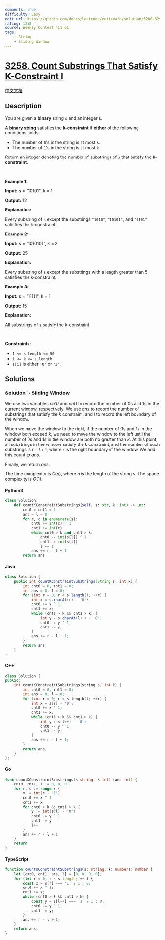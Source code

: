 ```yaml
---
comments: true
difficulty: Easy
edit_url: https://github.com/doocs/leetcode/edit/main/solution/3200-3299/3258.Count%20Substrings%20That%20Satisfy%20K-Constraint%20I/README_EN.md
rating: 1258
source: Weekly Contest 411 Q1
tags:
    - String
    - Sliding Window
---
```


<!-- problem:start -->

# [3258. Count Substrings That Satisfy K-Constraint I](https://leetcode.com/problems/count-substrings-that-satisfy-k-constraint-i)

[中文文档](/solution/3200-3299/3258.Count%20Substrings%20That%20Satisfy%20K-Constraint%20I/README.md)

## Description

<!-- description:start -->

<p>You are given a <strong>binary</strong> string <code>s</code> and an integer <code>k</code>.</p>

<p>A <strong>binary string</strong> satisfies the <strong>k-constraint</strong> if <strong>either</strong> of the following conditions holds:</p>

<ul>
	<li>The number of <code>0</code>&#39;s in the string is at most <code>k</code>.</li>
	<li>The number of <code>1</code>&#39;s in the string is at most <code>k</code>.</li>
</ul>

<p>Return an integer denoting the number of <span data-keyword="substring-nonempty">substrings</span> of <code>s</code> that satisfy the <strong>k-constraint</strong>.</p>

<p>&nbsp;</p>
<p><strong class="example">Example 1:</strong></p>

<div class="example-block">
<p><strong>Input:</strong> <span class="example-io">s = &quot;10101&quot;, k = 1</span></p>

<p><strong>Output:</strong> <span class="example-io">12</span></p>

<p><strong>Explanation:</strong></p>

<p>Every substring of <code>s</code> except the substrings <code>&quot;1010&quot;</code>, <code>&quot;10101&quot;</code>, and <code>&quot;0101&quot;</code> satisfies the k-constraint.</p>
</div>

<p><strong class="example">Example 2:</strong></p>

<div class="example-block">
<p><strong>Input:</strong> <span class="example-io">s = &quot;1010101&quot;, k = 2</span></p>

<p><strong>Output:</strong> <span class="example-io">25</span></p>

<p><strong>Explanation:</strong></p>

<p>Every substring of <code>s</code> except the substrings with a length greater than 5 satisfies the k-constraint.</p>
</div>

<p><strong class="example">Example 3:</strong></p>

<div class="example-block">
<p><strong>Input:</strong> <span class="example-io">s = &quot;11111&quot;, k = 1</span></p>

<p><strong>Output:</strong> <span class="example-io">15</span></p>

<p><strong>Explanation:</strong></p>

<p>All substrings of <code>s</code> satisfy the k-constraint.</p>
</div>

<p>&nbsp;</p>
<p><strong>Constraints:</strong></p>

<ul>
	<li><code>1 &lt;= s.length &lt;= 50 </code></li>
	<li><code>1 &lt;= k &lt;= s.length</code></li>
	<li><code>s[i]</code> is either <code>&#39;0&#39;</code> or <code>&#39;1&#39;</code>.</li>
</ul>

<!-- description:end -->

## Solutions

<!-- solution:start -->

### Solution 1: Sliding Window

We use two variables $\textit{cnt0}$ and $\textit{cnt1}$ to record the number of $0$s and $1$s in the current window, respectively. We use $\textit{ans}$ to record the number of substrings that satisfy the $k$ constraint, and $l$ to record the left boundary of the window.

When we move the window to the right, if the number of $0$s and $1$s in the window both exceed $k$, we need to move the window to the left until the number of $0$s and $1$s in the window are both no greater than $k$. At this point, all substrings in the window satisfy the $k$ constraint, and the number of such substrings is $r - l + 1$, where $r$ is the right boundary of the window. We add this count to $\textit{ans}$.

Finally, we return $\textit{ans}$.

The time complexity is $O(n)$, where $n$ is the length of the string $s$. The space complexity is $O(1)$.

<!-- tabs:start -->

#### Python3

```python
class Solution:
    def countKConstraintSubstrings(self, s: str, k: int) -> int:
        cnt0 = cnt1 = 0
        ans = l = 0
        for r, c in enumerate(s):
            cnt0 += int(c) ^ 1
            cnt1 += int(c)
            while cnt0 > k and cnt1 > k:
                cnt0 -= int(s[l]) ^ 1
                cnt1 -= int(s[l])
                l += 1
            ans += r - l + 1
        return ans
```

#### Java

```java
class Solution {
    public int countKConstraintSubstrings(String s, int k) {
        int cnt0 = 0, cnt1 = 0;
        int ans = 0, l = 0;
        for (int r = 0; r < s.length(); ++r) {
            int x = s.charAt(r) - '0';
            cnt0 += x ^ 1;
            cnt1 += x;
            while (cnt0 > k && cnt1 > k) {
                int y = s.charAt(l++) - '0';
                cnt0 -= y ^ 1;
                cnt1 -= y;
            }
            ans += r - l + 1;
        }
        return ans;
    }
}
```

#### C++

```cpp
class Solution {
public:
    int countKConstraintSubstrings(string s, int k) {
        int cnt0 = 0, cnt1 = 0;
        int ans = 0, l = 0;
        for (int r = 0; r < s.length(); ++r) {
            int x = s[r] - '0';
            cnt0 += x ^ 1;
            cnt1 += x;
            while (cnt0 > k && cnt1 > k) {
                int y = s[l++] - '0';
                cnt0 -= y ^ 1;
                cnt1 -= y;
            }
            ans += r - l + 1;
        }
        return ans;
    }
};
```

#### Go

```go
func countKConstraintSubstrings(s string, k int) (ans int) {
	cnt0, cnt1, l := 0, 0, 0
	for r, c := range s {
		x := int(c - '0')
		cnt0 += x ^ 1
		cnt1 += x
		for cnt0 > k && cnt1 > k {
			y := int(s[l] - '0')
			cnt0 -= y ^ 1
			cnt1 -= y
			l++
		}
		ans += r - l + 1
	}
	return
}
```

#### TypeScript

```ts
function countKConstraintSubstrings(s: string, k: number): number {
    let [cnt0, cnt1, ans, l] = [0, 0, 0, 0];
    for (let r = 0; r < s.length; ++r) {
        const x = s[r] === '1' ? 1 : 0;
        cnt0 += x ^ 1;
        cnt1 += x;
        while (cnt0 > k && cnt1 > k) {
            const y = s[l++] === '1' ? 1 : 0;
            cnt0 -= y ^ 1;
            cnt1 -= y;
        }
        ans += r - l + 1;
    }
    return ans;
}
```

<!-- tabs:end -->

<!-- solution:end -->

<!-- problem:end -->
